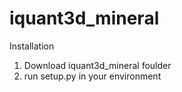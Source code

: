 # iquant3d_mineral

Installation
1) Download iquant3d_mineral foulder
2) run setup.py in your environment
